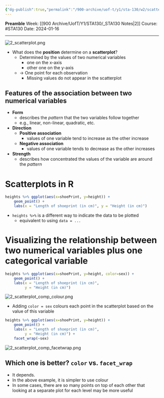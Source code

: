 ```yaml
---
{"dg-publish":true,"permalink":"/900-archive/uof-t/y1/sta-130/w2/scatterplots/","created":"2024-01-16T17:40:08.180-08:00","updated":"2024-03-18T10:24:29.578-07:00"}
---
```


**Preamble**
Week: [[900 Archive/UofT/Y1/STA130/_STA130 Notes\|2]]
Course: #STA130
Date: 2024-01-16

---

![2_scatterplot.png](/img/user/900%20Archive/UofT/Y1/Files/STA130/2_scatterplot.png)

- What does the **position** determine on a **scatterplot**?
	- Determined by the values of two numerical variables
		- one on the x-axis
		- other one on the y-axis
	- → One point for each observation
		- Missing values do not appear in the scatterplot

## Features of the association between two numerical variables

- **Form**
	- describes the *pattern* that the two variables follow together
	- e.g., linear, non-linear, quadratic, etc.
- **Direction**
	- **Positive association**
		- values of one variable tend to increase as the other increase
	- **Negative association**
		- values of one variable tends to decrease as the other increases
- **Strength**
	- describes how concentrated the values of the variable are around the *pattern*

# Scatterplots in R

```r
heights %>% ggplot(aes(x=shoePrint, y=height)) + 
	geom_point() +
	labs(x = "Length of shoeprint (in cm)", y = "Height (in cm)")
```

- `heights %>%` is a different way to indicate the data to be plotted
	- equivalent to using `data = ...`

# Visualizing the relationship between two numerical variables plus one categorical variable

```r
heights %>% ggplot(aes(x=shoePrint, y=height, color=sex)) + 
	geom_point() +
	labs(x = "Length of shoeprint (in cm)", 
		 y = "Height (in cm)")
```

![2_scatterplot_comp_colour.png](/img/user/900%20Archive/UofT/Y1/Files/STA130/2_scatterplot_comp_colour.png)

- Adding `color = sex` colours each point in the scatterplot based on the value of this variable

```r
heights %>% ggplot(aes(x=shoePrint, y=height)) + 
	geom_point() +
	labs(x = "Length of shoeprint (in cm)", 
		 y = "Height (in cm)") +
	facet_wrap(~sex)
```

![2_scatterplot_comp_facetwrap.png](/img/user/900%20Archive/UofT/Y1/Files/STA130/2_scatterplot_comp_facetwrap.png)

## Which one is better? `color` vs. `facet_wrap`

- It depends.
- In the above example, it is simpler to use colour
- In some cases, there are so many points on top of each other that looking at a separate plot for each level may be more useful
